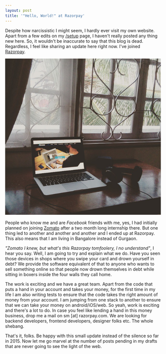 ```yaml
---
layout: post
title: '"Hello, World!" at Razorpay'
---
```


Despite how narcissistic I might seem, I hardly ever visit my own website. Apart from a few edits on my [/setup](/setup) page, I haven't really posted any thing new here. So, it wouldn't be inaccurate to say that this blog is dead. Regardless, I feel like sharing an update here right now. I've joined [Razorpay](https://razorpay.com).

![Workspace](/images/posts/razorpay/workspace.jpg)

People who know me and are _Facebook_ friends with me, yes, I had initially planned on joining [Zomato](http://zomato.com) after a two month long internship there. But one thing led to another and another and another and I ended up at Razorpay. This also means that I am living in Bangalore instead of Gurgaon.

_"Zomato I knew, but what's this Razorpay tomfoolery, I no understand"_, I hear you say. Well, I am going to try and explain what we do. Have you seen those devices in shops where you swipe your card and drown yourself in debt? We provide the software equivalent of that to anyone who wants to sell something online so that people now drown themselves in debt while sitting in boxers inside the four walls they call home.

The work is exciting and we have a great team. Apart from the code that puts a hand in your account and takes your money, for the first time in my life I am also writing tests to ensure that the code takes the right amount of money from your account. I am jumping from one stack to another to ensure that we can take your money on android/iOS/web. So yeah, work is exciting and there's a lot to do. In case you feel like lending a hand in this money business, drop me a mail on sm [at] razorpay.com. We are looking for backend developers, frontend developers, designer folks etc. The whole shebang.

That's it, folks. Be happy with this small update instead of the silence so far in 2015. Now let me go marvel at the number of posts pending in my drafts that are never going to see the light of the web.
